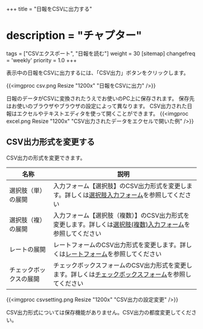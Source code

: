 +++
title = "日報をCSVに出力する"
# description = "チャプター"
tags = ["CSVエクスポート", "日報を読む"]
weight = 30
[sitemap]
  changefreq = 'weekly'
  priority = 1.0
+++


表示中の日報をCSVに出力するには、「CSV出力」ボタンをクリックします。

{{<imgproc csv.png Resize "1200x" "日報をCSVに出力" />}}

日報のデータがCSVに変換されたうえでお使いのPC上に保存されます。
保存先はお使いのブラウザやブラウザの設定によって異なります。
CSV出力された日報はエクセルやテキストエディタを使って開くことができます。
{{<imgproc excel.png Resize "1200x" "CSV出力されたデータをエクセルで開いた例" />}}

## CSV出力形式を変更する

CSV出力の形式を変更できます。

|名称|説明|
|---|---|
|選択肢（単）の展開|入力フォーム【選択肢】のCSV出力形式を変更します。詳しくは[選択肢入力フォーム](/org/groupsetting/template/select/)を参照してください|
|選択肢（複）の展開|入力フォーム【選択肢（複数）】のCSV出力形式を変更します。詳しくは[選択肢(複数)入力フォーム](/org/groupsetting/template/select2/)を参照してください|
|レートの展開|レートフォームのCSV出力形式を変更します。詳しくは[レートフォーム](/org/groupsetting/template/rate/)を参照してください|
|チェックボックスの展開|チェックボックスフォームのCSV出力形式を変更します。詳しくは[チェックボックスフォーム](/org/groupsetting/template/checkbox/)を参照してください|

{{<imgproc csvsetting.png Resize "1200x" "CSV出力の設定変更" />}}

CSV出力形式については保存機能がありません。CSV出力の都度変更してください。
